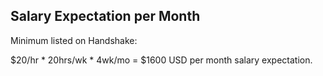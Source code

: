 ## Salary Expectation per Month

Minimum listed on Handshake:

$20/hr * 20hrs/wk * 4wk/mo = $1600 USD per month salary expectation.